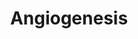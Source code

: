 ---
annotations:
- id: PW:0000650
  parent: signaling pathway
  type: Pathway Ontology
  value: signaling pathway pertinent to development
- id: PW:0000004
  parent: regulatory pathway
  type: Pathway Ontology
  value: regulatory pathway
authors:
- LauraS
- Khanspers
- AlexanderPico
- MaintBot
- Toxlab
- MartijnVanIersel
- Egonw
- Zari
- MirellaKalafati
- Mkutmon
citedin:
- link: PMC9294413
  title: Deepening the knowledge of rare diseases dependent on angiogenesis through
    semantic similarity clustering and network analysis (2022)
- link: PMC8868589
  title: Comprehensive Statistical and Bioinformatics Analysis in the Deciphering
    of Putative Mechanisms by Which Lipid-Associated GWAS Loci Contribute to Coronary
    Artery Disease (2022)
- link: PMC8155553
  title: 'Heterogeneity

    of Lipid and Protein Cartilage Profiles

    Associated with Human Osteoarthritis with or without Type 2 Diabetes

    Mellitus (2021)'
- link: PMC5085087
  title: Long Term Culture of the A549 Cancer Cell Line Promotes Multilamellar Body
    Formation and Differentiation towards an Alveolar Type II Pneumocyte Phenotype
    (2016)
communities:
- CPTAC
- PancCanNet
- PancCanNet
description: This pathway is a concise and simplified version of the basic proteins
  involved in angiogenesis. The proces is regulated by hyopoxia, which results in
  the transcription of eg. VEGF1, FGF2, PDGFbeta, MMP9, MMP2 and Ang1. These proteins
  bind to their receptors and by doing this they initiate different pathways that
  result in vessel formation.  Proteins on this pathway have targeted assays available
  via the [https://assays.cancer.gov/available_assays?wp_id=WP1539 CPTAC Assay Portal]
last-edited: 2021-05-27
ndex: fa32efa7-8b62-11eb-9e72-0ac135e8bacf
organisms:
- Homo sapiens
redirect_from:
- /index.php/Pathway:WP1539
- /instance/WP1539
revision: null
schema-jsonld:
- '@context': https://schema.org/
  '@id': https://wikipathways.github.io/pathways/WP1539.html
  '@type': Dataset
  creator:
    '@type': Organization
    name: WikiPathways
  description: This pathway is a concise and simplified version of the basic proteins
    involved in angiogenesis. The proces is regulated by hyopoxia, which results in
    the transcription of eg. VEGF1, FGF2, PDGFbeta, MMP9, MMP2 and Ang1. These proteins
    bind to their receptors and by doing this they initiate different pathways that
    result in vessel formation.  Proteins on this pathway have targeted assays available
    via the [https://assays.cancer.gov/available_assays?wp_id=WP1539 CPTAC Assay Portal]
  keywords:
  - AKT1
  - ARNT
  - Ang 1
  - CBP
  - FAK
  - FGF2
  - FGFR2
  - FLT1
  - HIF1A
  - MAPK1
  - MMP2
  - MMP9
  - NOS
  - PDGFB
  - PDGFRA
  - PI3K
  - PLCG1
  - SMAD1
  - SRC
  - TIE2
  - TIMP2
  - TIMP3
  - VEGFA
  - VEGFR2
  - p38 MAPK
  - sTIE2
  license: CC0
  name: Angiogenesis
seo: CreativeWork
title: Angiogenesis
wpid: WP1539
---